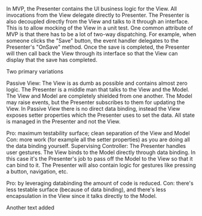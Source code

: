 In MVP, the Presenter contains the UI business logic for the View. All invocations from the View delegate directly to Presenter. The Presenter is also decoupled directly from the View and talks to it through an interface. This is to allow mocking of the View in a unit test. One common attribute of MVP is that there has to be a lot of two-way dispatching. For example, when someone clicks the "Save" button, the event handler delegates to the Presenter's "OnSave" method. Once the save is completed, the Presenter will then call back the View through its interface so that the View can display that the save has completed.


Two primary variations

Passive View: The View is as dumb as possible and contains almost zero logic. The Presenter is a middle man that talks to the View and the Model. The View and Model are completely shielded from one another. The Model may raise events, but the Presenter subscribes to them for updating the View. In Passive View there is no direct data binding, instead the View exposes setter properties which the Presenter uses to set the data. All state is managed in the Presenter and not the View.

Pro: maximum testability surface; clean separation of the View and Model
Con: more work (for example all the setter properties) as you are doing all the data binding yourself.
Supervising Controller: The Presenter handles user gestures. The View binds to the Model directly through data binding. In this case it's the Presenter's job to pass off the Model to the View so that it can bind to it. The Presenter will also contain logic for gestures like pressing a button, navigation, etc.

Pro: by leveraging databinding the amount of code is reduced.
Con: there's less testable surface (because of data binding), and there's less encapsulation in the View since it talks directly to the Model.

Another text added
